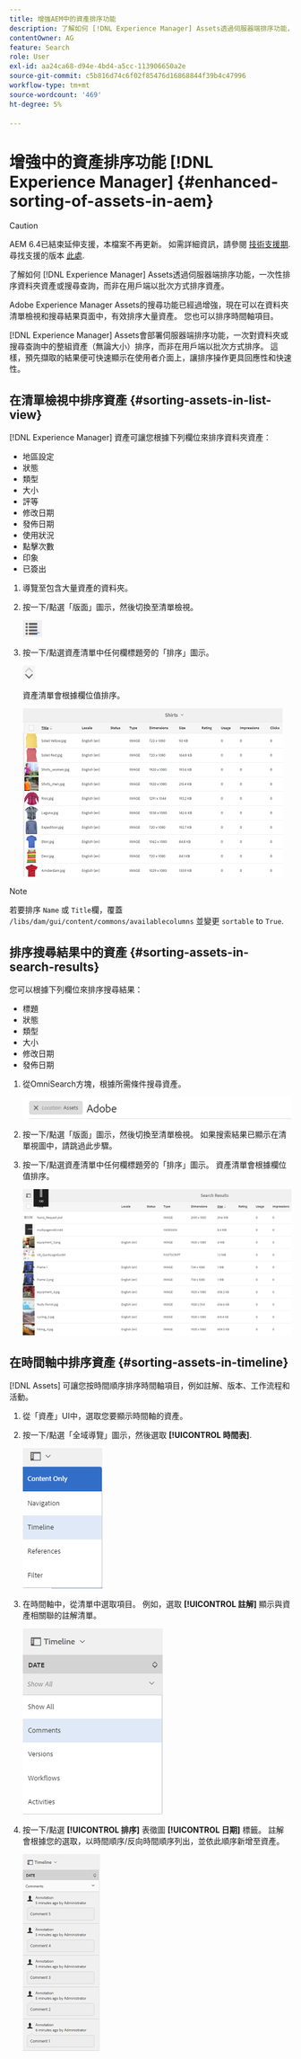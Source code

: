 ```yaml
---
title: 增強AEM中的資產排序功能
description: 了解如何 [!DNL Experience Manager] Assets透過伺服器端排序功能，一次性排序資料夾資產或搜尋查詢，而非在用戶端以批次方式排序資產。
contentOwner: AG
feature: Search
role: User
exl-id: aa24ca68-d94e-4bd4-a5cc-113906650a2e
source-git-commit: c5b816d74c6f02f85476d16868844f39b4c47996
workflow-type: tm+mt
source-wordcount: '469'
ht-degree: 5%

---
```


# 增強中的資產排序功能 [!DNL Experience Manager] {#enhanced-sorting-of-assets-in-aem}

>[!CAUTION]
>
>AEM 6.4已結束延伸支援，本檔案不再更新。 如需詳細資訊，請參閱 [技術支援期](https://helpx.adobe.com//tw/support/programs/eol-matrix.html). 尋找支援的版本 [此處](https://experienceleague.adobe.com/docs/).

了解如何 [!DNL Experience Manager] Assets透過伺服器端排序功能，一次性排序資料夾資產或搜尋查詢，而非在用戶端以批次方式排序資產。

Adobe Experience Manager Assets的搜尋功能已經過增強，現在可以在資料夾清單檢視和搜尋結果頁面中，有效排序大量資產。 您也可以排序時間軸項目。

[!DNL Experience Manager] Assets會部署伺服器端排序功能，一次對資料夾或搜尋查詢中的整組資產（無論大小）排序，而非在用戶端以批次方式排序。 這樣，預先擷取的結果便可快速顯示在使用者介面上，讓排序操作更具回應性和快速性。

## 在清單檢視中排序資產 {#sorting-assets-in-list-view}

[!DNL Experience Manager] 資產可讓您根據下列欄位來排序資料夾資產：

* 地區設定
* 狀態
* 類型
* 大小
* 評等
* 修改日期
* 發佈日期
* 使用狀況
* 點擊次數
* 印象
* 已簽出

1. 導覽至包含大量資產的資料夾。
1. 按一下/點選「版面」圖示，然後切換至清單檢視。

   ![chlimage_1-394](assets/chlimage_1-394.png)

1. 按一下/點選資產清單中任何欄標題旁的「排序」圖示。

   ![chlimage_1-395](assets/chlimage_1-395.png)

   資產清單會根據欄位值排序。

   ![chlimage_1-396](assets/chlimage_1-396.png)

>[!NOTE]
>
>若要排序 `Name` 或 `Title`欄，覆蓋 `/libs/dam/gui/content/commons/availablecolumns` 並變更 `sortable` to `True`.

## 排序搜尋結果中的資產 {#sorting-assets-in-search-results}

您可以根據下列欄位來排序搜尋結果：

* 標題
* 狀態
* 類型
* 大小
* 修改日期
* 發佈日期

1. 從OmniSearch方塊，根據所需條件搜尋資產。

   ![chlimage_1-397](assets/chlimage_1-397.png)

1. 按一下/點選「版面」圖示，然後切換至清單檢視。 如果搜索結果已顯示在清單視圖中，請跳過此步驟。
1. 按一下/點選資產清單中任何欄標題旁的「排序」圖示。 資產清單會根據欄位值排序。

   ![chlimage_1-398](assets/chlimage_1-398.png)

## 在時間軸中排序資產 {#sorting-assets-in-timeline}

[!DNL Assets] 可讓您按時間順序排序時間軸項目，例如註解、版本、工作流程和活動。

1. 從「資產」UI中，選取您要顯示時間軸的資產。
1. 按一下/點選「全域導覽」圖示，然後選取 **[!UICONTROL 時間表]**.

   ![chlimage_1-399](assets/chlimage_1-399.png)

1. 在時間軸中，從清單中選取項目。 例如，選取 **[!UICONTROL 註解]** 顯示與資產相關聯的註解清單。

   ![chlimage_1-400](assets/chlimage_1-400.png)

1. 按一下/點選 **[!UICONTROL 排序]** 表徵圖 **[!UICONTROL 日期]** 標籤。 註解會根據您的選取，以時間順序/反向時間順序列出，並依此順序新增至資產。

   ![chlimage_1-401](assets/chlimage_1-401.png)
